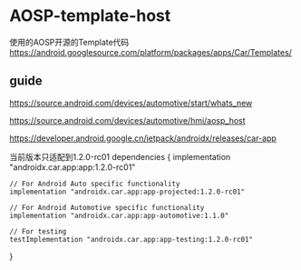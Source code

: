 # AOSP-template-host

使用的AOSP开源的Template代码 https://android.googlesource.com/platform/packages/apps/Car/Templates/

## guide

https://source.android.com/devices/automotive/start/whats_new

https://source.android.com/devices/automotive/hmi/aosp_host

https://developer.android.google.cn/jetpack/androidx/releases/car-app

当前版本只适配到1.2.0-rc01
dependencies {
    implementation "androidx.car.app:app:1.2.0-rc01"

    // For Android Auto specific functionality
    implementation "androidx.car.app:app-projected:1.2.0-rc01"

    // For Android Automotive specific functionality
    implementation "androidx.car.app:app-automotive:1.1.0"

    // For testing
    testImplementation "androidx.car.app:app-testing:1.2.0-rc01"
}